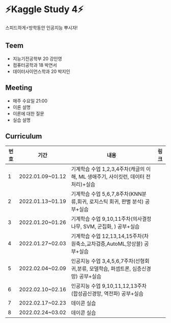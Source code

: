 # ⚡Kaggle Study 4⚡
스피드하게⚡방학동안 인공지능 뿌시자! 

## Teem
- 지능기전공학부 20 강인영
- 컴퓨터공학과 18 박연서
- 데이터사이언스학과 20 박지인

## Meeting 
- 매주 수요일 21:00
- 이론 설명
- 이론에 대한 질문
- 실습 설명

## Curriculum
|번호|기간|내용|링크|
|---|---|---|---|
|1|2022.01.09~01.12|기계학습 수업 1,2,3,4주차(캐글의 이해, ML 생애주기, 사이킷런, 데이터 전처리)+실습|
|2|2022.01.13~01.19|기계학습 수업 5,6,7,8주차(KNN분류,회귀, 로지스틱 회귀, 판별 분석) 공부+실습|
|3|2022.01.20~01.26|기계학습 수업 9,10,11주차(의사결정나무, SVM, 군집화, ) 공부+실습|
|4|2022.01.27~02.03|기계학습 수업 12,13,14,15주차(차원축소,교차검증,AutoML,앙상블) 공부+실습|
|5|2022.02.04~02.09|인공지능 수업 3,4,5,6,7주차(선형회귀,분류, 모델학습, 퍼셉트론, 심층신경망) 공부+실습|
|6|2022.02.10~02.16|인공지능 수업 9,10,11,12,13주차(합성곱신경망, 역전파) 공부+실습|
|7|2022.02.17~02.23|데이콘 실습|
|8|2022.02.24~03.02|데이콘 실습|

